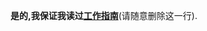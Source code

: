 
**是的,我保证我读过[工作指南](https://github.com/getify/You-Dont-Know-JS/blob/master/CONTRIBUTING.md)**(请随意删除这一行). 
